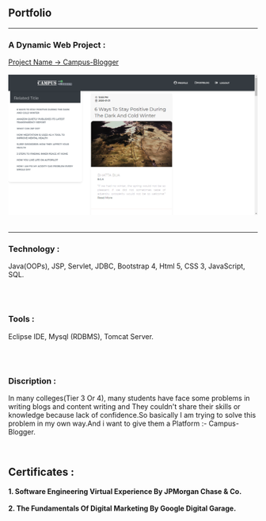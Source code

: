## Portfolio

---

### A Dynamic Web Project :

[Project Name -> Campus-Blogger](https://github.com/Me-SanjayMehra-27/Campus-Blogger)
<br><br>
<img src="images/Screenshot (99).png?raw=true"/>
<br><br>

---

### Technology :
<p> Java(OOPs), JSP, Servlet, JDBC, Bootstrap 4, Html 5, CSS 3, JavaScript, SQL. </p>
<br><br>

### Tools :
<p> Eclipse IDE, Mysql (RDBMS), Tomcat Server. </p>
  
<br><br>

### Discription :
<p> In many colleges(Tier 3 Or 4), many students have face some problems in writing blogs and content writing and 
They couldn't share their skills or knowledge because lack of confidence.So basically  I am trying to solve this 
problem in my own way.And i want to give them a Platform :-
Campus-Blogger. <p>
<br>
  
<h2><b> Certificates : </b></h2>

<p><b>1. Software Engineering Virtual Experience By
       JPMorgan Chase & Co.</b><br><br>
 <b>2. The Fundamentals Of Digital Marketing By
       Google Digital Garage.</b></p>
<!-- Remove above link if you don't want to attibute -->
